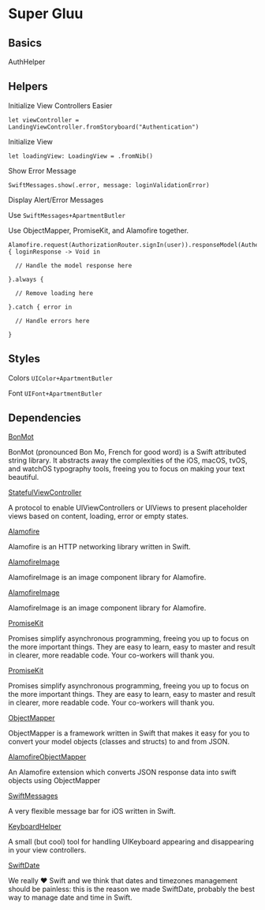 # Super Gluu

## Basics

AuthHelper

## Helpers

Initialize View Controllers Easier

`let viewController = LandingViewController.fromStoryboard("Authentication")`

Initialize View

`let loadingView: LoadingView = .fromNib()`

Show Error Message

`SwiftMessages.show(.error, message: loginValidationError)`

Display Alert/Error Messages 

Use `SwiftMessages+ApartmentButler`

Use ObjectMapper, PromiseKit, and Alamofire together.

```
Alamofire.request(AuthorizationRouter.signIn(user)).responseModel(AuthenticationResponse.self).then { loginResponse -> Void in

  // Handle the model response here
  
}.always {

  // Remove loading here
  
}.catch { error in

  // Handle errors here
  
}
```


## Styles

Colors `UIColor+ApartmentButler`

Font `UIFont+ApartmentButler`



## Dependencies
[BonMot](https://github.com/Raizlabs/BonMot)

BonMot (pronounced Bon Mo, French for good word) is a Swift attributed string library. It abstracts away the complexities of the iOS, macOS, tvOS, and watchOS typography tools, freeing you to focus on making your text beautiful.

[StatefulViewController](https://github.com/aschuch/StatefulViewController)

A protocol to enable UIViewControllers or UIViews to present placeholder views based on content, loading, error or empty states.

[Alamofire](https://github.com/Alamofire/Alamofire)

Alamofire is an HTTP networking library written in Swift.

[AlamofireImage](https://github.com/Alamofire/AlamofireImage)

AlamofireImage is an image component library for Alamofire.

[AlamofireImage](https://github.com/Alamofire/AlamofireImage)

AlamofireImage is an image component library for Alamofire.

[PromiseKit](https://github.com/mxcl/PromiseKit)

Promises simplify asynchronous programming, freeing you up to focus on the more important things. They are easy to learn, easy to master and result in clearer, more readable code. Your co-workers will thank you.

[PromiseKit](https://github.com/mxcl/PromiseKit)

Promises simplify asynchronous programming, freeing you up to focus on the more important things. They are easy to learn, easy to master and result in clearer, more readable code. Your co-workers will thank you.

[ObjectMapper](https://github.com/Hearst-DD/ObjectMapper)

ObjectMapper is a framework written in Swift that makes it easy for you to convert your model objects (classes and structs) to and from JSON.

[AlamofireObjectMapper](https://github.com/tristanhimmelman/AlamofireObjectMapper)

An Alamofire extension which converts JSON response data into swift objects using ObjectMapper

[SwiftMessages](https://github.com/SwiftKickMobile/SwiftMessages)

A very flexible message bar for iOS written in Swift.

[KeyboardHelper](https://github.com/nodes-ios/KeyboardHelper)

A small (but cool) tool for handling UIKeyboard appearing and disappearing in your view controllers.

[SwiftDate](https://github.com/malcommac/SwiftDate)

We really ♥ Swift and we think that dates and timezones management should be painless: this is the reason we made SwiftDate, probably the best way to manage date and time in Swift.
